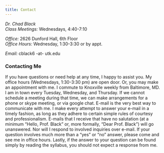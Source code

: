 ```yaml
---
title: Contact
---
```



*Dr. Chad Black*  
*Class Meetings:* Wednesdays, 4:40-7:10  

*Office:* 2626 Dunford Hall, 6th Floor   
*Office Hours:*  Wednesday, 1:30-3:30 or by appt.

*Email:* cblack6 -at- utk.edu

### Contacting Me
If you have questions or need help at any time, I happy to assist you. My office hours (Wednesdays, 1:30-3:30 pm) are open door. Or, you may make an appointment with me. I commute to Knoxville weekly from Baltimore, MD. I am in town every Tuesday, Wednesday, and Thursday. If we cannot schedule a meeting during that time, we can make arrangements for a phone or skype meeting, or via google chat. E-mail is the very best way to communicate with me. I make every attempt to answer your e-mail in a timely fashion, as long as they adhere to certain simple rules of courtesy and professionalism. E-mails that I receive that have no salutation (at a minimum “Hello, Prof. Black” or, more formally, “Dear Prof. Black”) will go unanswered. Nor will I respond to involved inquiries over e-mail. If your question involves much more than a “yes” or “no” answer, please come and see me in office hours. Lastly, if the answer to your question can be found simply by reading the syllabus, you should not expect a response from me.
